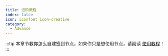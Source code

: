 ```yaml
---
title: 进阶教程
index: false
icon: iconfont icon-creative
category:
  - Advance
---
```


:::tip
本章节教你怎么自建签到节点，如果你只是想使用节点，请阅读 [使用教程](../guide/)！
:::

<Catalog />